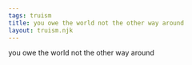 ```yaml
---
tags: truism
title: you owe the world not the other way around
layout: truism.njk
---
```


you owe the world not the other way around